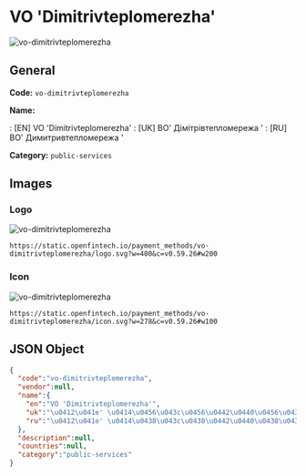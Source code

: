 
# VO 'Dimitrivteplomerezha' 
![vo-dimitrivteplomerezha](https://static.openfintech.io/payment_methods/vo-dimitrivteplomerezha/logo.svg?w=400&c=v0.59.26#w200)  

## General 
**Code:** `vo-dimitrivteplomerezha` 
 
**Name:** 
 
:	[EN] VO 'Dimitrivteplomerezha' 
:	[UK] ВО' Дімітрівтепломережа ' 
:	[RU] ВО' Димитривтепломережа ' 
 
**Category:** `public-services` 
 

## Images 

### Logo 
![vo-dimitrivteplomerezha](https://static.openfintech.io/payment_methods/vo-dimitrivteplomerezha/logo.svg?w=400&c=v0.59.26#w200)  

```
https://static.openfintech.io/payment_methods/vo-dimitrivteplomerezha/logo.svg?w=400&c=v0.59.26#w200
```  

### Icon 
![vo-dimitrivteplomerezha](https://static.openfintech.io/payment_methods/vo-dimitrivteplomerezha/icon.svg?w=278&c=v0.59.26#w100)  

```
https://static.openfintech.io/payment_methods/vo-dimitrivteplomerezha/icon.svg?w=278&c=v0.59.26#w100
```  

## JSON Object 

```json
{
  "code":"vo-dimitrivteplomerezha",
  "vendor":null,
  "name":{
    "en":"VO 'Dimitrivteplomerezha'",
    "uk":"\u0412\u041e' \u0414\u0456\u043c\u0456\u0442\u0440\u0456\u0432\u0442\u0435\u043f\u043b\u043e\u043c\u0435\u0440\u0435\u0436\u0430 '",
    "ru":"\u0412\u041e' \u0414\u0438\u043c\u0438\u0442\u0440\u0438\u0432\u0442\u0435\u043f\u043b\u043e\u043c\u0435\u0440\u0435\u0436\u0430 '"
  },
  "description":null,
  "countries":null,
  "category":"public-services"
}
```  
